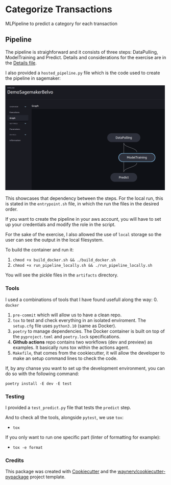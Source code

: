 # Categorize Transactions
MLPipeline to predict a category for each transaction


## Pipeline

The pipeline is straighforward and it consists of three steps: DataPulling, ModelTraining and Predict. Details and considerations for the exercise are in the [Details file](./Details.md).

I also provided a `hosted_pipeline.py` file which is the code used to create the pipeline in sagemaker:

<img src="./images/sagemaker-pipeline.png" width="500"/>

This showcases that dependency between the steps. For the local run, this is stated in the `entrypoint.sh` file, in which the run the files in the desired order.

If you want to create the pipeline in your aws account, you will have to set up your credentials and modify the role in the script.

For the sake of the exercise, I also allowed the use of `local` storage so the user can see the output in the local filesystem.

To build the container and run it:
1. `chmod +x build_docker.sh && ./build_docker.sh`
2. `chmod +x run_pipeline_locally.sh && ./run_pipeline_locally.sh`


You will see the pickle files in the `artifacts` directory.


### Tools
I used a combinations of tools that I have found usefull along the way:
0. `docker`
1. `pre-commit` which will allow us to have a clean repo.
2. `tox` to test and check everything in an isolated enviroment. The `setup.cfg` file uses `python3.10` (same as Docker).
3. `poetry` to manage dependencies. The Docker container is built on top of the `pyproject.toml` and `poetry.lock` specifications.
4. **Github actions** repo contains two workflows (dev and preview) as examples. It basically runs tox within the actions agent.
5. `Makefile`, that comes from the cookiecutter, it will allow the developer to make an setup command lines to check the code.


If, by any chanse you want to set up the development environment, you can do so with the following command:
```shell
poetry install -E dev -E test
```


### Testing
I provided a `test_predict.py` file that tests the `predict` step.

And to check all the tools, alongside `pytest`, we use `tox`:
- `tox`

If you only want to run one specific part (linter of formatting for example):
- `tox -e format`



### Credits

This package was created with [Cookiecutter](https://github.com/audreyr/cookiecutter) and the [waynerv/cookiecutter-pypackage](https://github.com/waynerv/cookiecutter-pypackage) project template.
